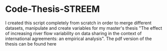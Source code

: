 # Code-Thesis-STREEM
I created this script completely from scratch in order to merge different datasets, manipulate 
and create variables for my master's thesis "The effect of increasing river flow variability on
data sharing in the context of international agreements: an empirical analysis". The pdf version
of the thesis can be found here 
